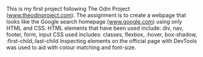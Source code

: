 This is my first project following The Odin Project (www.theodinproject.com).
The assignment is to create a webpage that looks like the Google search homepage (www.google.com) using only HTML and CSS.
HTML elements that have been used include: div, nav, footer, form, input
CSS used includes: classes, flexbox, :hover, box-shadow, :first-child,:last-child
Inspecting elements on the official page with DevTools was used to aid with colour matching and font-size.
